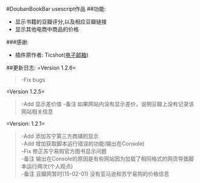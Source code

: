 #DoubanBookBar  usescript作品
##功能:

- 显示书籍的豆瓣评分,以及相应豆瓣链接
- 显示其他电商中商品的价格

###感谢:
- 插件原作者: Ticshot([电子邮箱](mailto:Ticshot@gmail.com))

##更新日志:
=Version 1.2.6=
>-Fix bugs

=Version 1.2.5=
>-Add 显示差价值
>-备注 如果网站内没有显示差价，说明豆瓣上没有记录该网站相关信息

=Version: 1.2.1=
>-Add 添加苏宁第三方商铺的显示  
>-Add 增加获取脚本运行错误的功能(输出在Console)  
>-Fix 修正苏宁易购官方图书显示问题  
>-备注 输出在Console的原因是有些网站因为加载了相同格式的网页导致脚本运行两次(个人观点)  
>-备注 豆瓣网暂时(15-02-01) 没有亚马逊和苏宁易购的价格信息  


